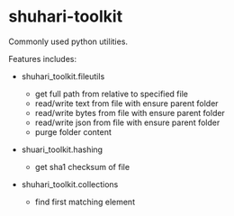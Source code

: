 # shuhari-toolkit

Commonly used python utilities.

Features includes:

- shuhari_toolkit.fileutils

  * get full path from relative to specified file
  * read/write text from file with ensure parent folder
  * read/write bytes from file with ensure parent folder
  * read/write json from file with ensure parent folder
  * purge folder content
  
* shuari_toolkit.hashing

  * get sha1 checksum of file

* shuhari_toolkit.collections

  * find first matching element
